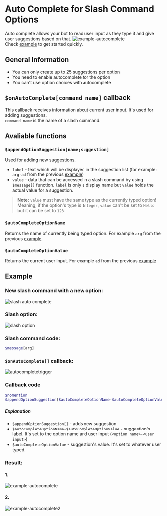 # Auto Complete for Slash Command Options
Auto complete allows your bot to read user input as they type it and give user suggestions based on that.
![example-autocomplete](https://user-images.githubusercontent.com/16838075/177011403-6cfa02e5-ae59-4c8b-895d-219eaa4b8e7f.png)\
Check [example](#Example) to get started quickly.

## General Information
- You can only create up to 25 suggestions per option
- You need to enable autocomplete for the option
- You can't use option choices with autocomplete

## `$onAutoComplete[command name]` callback
This callback receives information about current user input. It's used for adding suggestions.\
`command name` is the name of a slash command.

## Avaliable functions
### `$appendOptionSuggestion[name;suggestion]`
Used for adding new suggestions.
- `label` - text which will be displayed in the suggestion list (for example: `arg-ad` from the previous [example](#Auto-Complete-for-Slash-Command-Options))
- `value` - data that can be accessed in a slash command by using `$message[]` function. `label` is only a display name but `value` holds the actual value for a suggestion.

> **Note:** `value` must have the same type as the currently typed option! Meaning, if the option's type is `Integer`, `value` can't be set to `Hello` but it can be set to `123`

### `$autoCompleteOptionName`
Returns the name of currently being typed option. For example `arg` from the previous [example](#Auto-Complete-for-Slash-Command-Options)

### `$autoCompleteOptionValue`
Returns the current user input. For example `ad` from the previous [example](#Auto-Complete-for-Slash-Command-Options)

## Example
### New slash command with a new option:
![slash auto complete](https://user-images.githubusercontent.com/16838075/177012583-e5feef81-0fe7-43ee-8a8d-c31480e8ab76.jpg)

### Slash option:
![slash option](https://user-images.githubusercontent.com/16838075/177012795-c1ba74a8-01e6-4d84-abf5-6de91e47628c.jpg)

### Slash command code:
```php
$message[arg]
```

### `$onAutoComplete[]` callback:
![autocompletetrigger](https://user-images.githubusercontent.com/16838075/177012879-d5628680-eac6-4d4a-a25a-5f04e887feb3.jpg)

### Callback code
```php
$nomention
$appendOptionSuggestion[$autoCompleteOptionName-$autoCompleteOptionValue;$autoCompleteOptionValue]
```

##### Explanation
- `$appendOptionSuggestion[]` - adds new suggestion
- `$autoCompleteOptionName-$autoCompleteOptionValue` - suggestion's label. It's set to the option name and user input (`<option name>-<user input>`)
- `$autoCompleteOptionValue` - suggestion's value. It's set to whatever user typed.

### Result:
#### 1. 
![example-autocomplete](https://user-images.githubusercontent.com/16838075/177013084-4c8d4049-3022-4ff9-af16-4700a9756b82.png)
#### 2.
![example-autocomplete2](https://user-images.githubusercontent.com/16838075/177013098-a95f39f3-7d26-4a2c-96eb-5c9e42e28e60.png)




